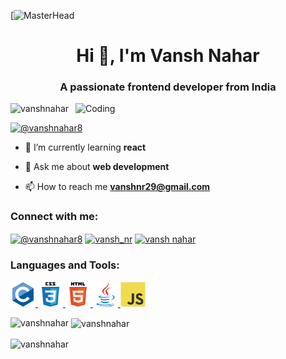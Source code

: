 [![MasterHead](https://camo.githubusercontent.com/5e3babfce4609dcd669a8f2a6d37b47c85486729942c57c5afbfc715f0b5dff7/68747470733a2f2f7777772e6469676974616c736f6c7574696f6e73657276696365732e636f6d2f696d672f73657276696365732f776562253230646576656c6f706d656e742e676966)

<h1 align="center">Hi 👋, I'm Vansh Nahar</h1>
<h3 align="center">A passionate frontend developer from India</h3>
<img align="right" alt="Coding" width="400" src="https://i.pinimg.com/originals/81/17/8b/81178b47a8598f0c81c4799f2cdd4057.gif">
<p align="left"> <img src="https://komarev.com/ghpvc/?username=vanshnahar&label=Profile%20views&color=0e75b6&style=flat" alt="vanshnahar" /> </p>

<p align="left"> <a href="https://twitter.com/@vanshnahar8" target="blank"><img src="https://img.shields.io/twitter/follow/@vanshnahar8?logo=twitter&style=for-the-badge" alt="@vanshnahar8" /></a> </p>

- 🌱 I’m currently learning **react**

- 💬 Ask me about **web development**

- 📫 How to reach me **vanshnr29@gmail.com**

<h3 align="left">Connect with me:</h3>
<p align="left">
<a href="https://twitter.com/vanshnahar8" target="blank"><img align="center" src="https://raw.githubusercontent.com/rahuldkjain/github-profile-readme-generator/master/src/images/icons/Social/twitter.svg" alt="@vanshnahar8" height="30" width="40" /></a>
<a href="https://instagram.com/vansh_nr" target="blank"><img align="center" src="https://raw.githubusercontent.com/rahuldkjain/github-profile-readme-generator/master/src/images/icons/Social/instagram.svg" alt="vansh_nr" height="30" width="40" /></a>
<a href="https://www.hackerrank.com/vansh nahar" target="blank"><img align="center" src="https://raw.githubusercontent.com/rahuldkjain/github-profile-readme-generator/master/src/images/icons/Social/hackerrank.svg" alt="vansh nahar" height="30" width="40" /></a>
</p>

<h3 align="left">Languages and Tools:</h3>
<p align="left"> <a href="https://www.cprogramming.com/" target="_blank" rel="noreferrer"> <img src="https://raw.githubusercontent.com/devicons/devicon/master/icons/c/c-original.svg" alt="c" width="40" height="40"/> </a> <a href="https://www.w3schools.com/css/" target="_blank" rel="noreferrer"> <img src="https://raw.githubusercontent.com/devicons/devicon/master/icons/css3/css3-original-wordmark.svg" alt="css3" width="40" height="40"/> </a> <a href="https://www.w3.org/html/" target="_blank" rel="noreferrer"> <img src="https://raw.githubusercontent.com/devicons/devicon/master/icons/html5/html5-original-wordmark.svg" alt="html5" width="40" height="40"/> </a> <a href="https://www.java.com" target="_blank" rel="noreferrer"> <img src="https://raw.githubusercontent.com/devicons/devicon/master/icons/java/java-original.svg" alt="java" width="40" height="40"/> </a> <a href="https://developer.mozilla.org/en-US/docs/Web/JavaScript" target="_blank" rel="noreferrer"> <img src="https://raw.githubusercontent.com/devicons/devicon/master/icons/javascript/javascript-original.svg" alt="javascript" width="40" height="40"/> </a> </p>

<p><img align="left" src="https://github-readme-stats.vercel.app/api/top-langs?username=vanshnahar&show_icons=true&locale=en&layout=compact" alt="vanshnahar" /></p>

<p>&nbsp;<img align="center" src="https://github-readme-stats.vercel.app/api?username=vanshnahar&show_icons=true&locale=en" alt="vanshnahar" /></p>

<p><img align="center" src="https://github-readme-streak-stats.herokuapp.com/?user=vanshnahar&" alt="vanshnahar" /></p>
